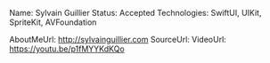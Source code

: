 Name: Sylvain Guillier
Status: Accepted
Technologies: SwiftUI, UIKit, SpriteKit, AVFoundation

AboutMeUrl: http://sylvainguillier.com
SourceUrl: 
VideoUrl: https://youtu.be/p1fMYYKdKQo

<!---
EXAMPLE
Name: John Appleseed
Status: Submitted <or> Winner <or> Distinguished <or> Rejected
Technologies: SwiftUI, RealityKit, CoreGraphic

AboutMeUrl: https://linkedin.com/in/johnappleseed
SourceUrl: https://github.com/johnappleseed/wwdc2025
VideoUrl: https://youtu.be/ABCDE123456
-->
